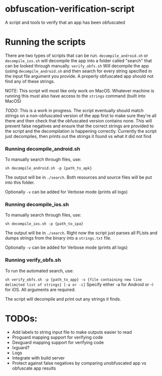 # obfuscation-verification-script
A script and tools to verify that an app has been obfuscated

# Running the scripts
There are two types of scripts that can be run. ```decompile_android.sh``` or ```decompile_ios.sh``` will decompile the app into a folder called "search" that can be looked through manually. ```verify_obfs.sh``` Will decompile the app (using ```decompile_android.sh``` and then search for every string specified in the input file argument you provide. A properly obfuscated app should not find any of these strings.

NOTE: This script will most like only work on MacOS. Whatever machine is running this must also have access to the ```strings``` command (built into MacOS)

*TODO:* This is a work in progress. The script eventually should match strings on a non-obfuscated version of the app first to make sure they're all there and then check that the obfuscated version contains none. This will prevent false negatives and ensure that the correct strings are provided to the script and the decompilation is happening correctly. Currently the script just decompiles, then prints out the strings it found vs what it did not find

### Running decompile_android.sh
To manually search through files, use:

```sh decompile_android.sh -p {path_to_apk}```

The output will be in ```./search```. Both resources and source files will be put into this folder.

Optionally ```-v``` can be added for Verbose mode (prints all logs)

### Running decompile_ios.sh
To manually search through files, use:

```sh decompile_ios.sh -p {path_to_ipa}```

The output will be in ```./search```. Right now the script just parses all PLists and dumps strings from the binary into a ```strings.txt``` file. 

Optionally ```-v``` can be added for Verbose mode (prints all logs)

### Running verify_obfs.sh
To run the automated search, use:

```sh verify_obfs.sh -p {path_to_app} -s {file containing new line delimited list of strings} [-a or -i]```
Specify either -a for Android or -i for iOS. All arguments are required.

The script will decompile and print out any strings it finds.

# TODOs:
* Add labels to string input file to make outputs easier to read
* Proguard mapping support for verifying code 
* Dexguard mapping support for verifying code
* Ixguard?
* Logs
* Integrate with build server
* Protect against false negatives by comparing unobfuscated app vs obfuscate app results
